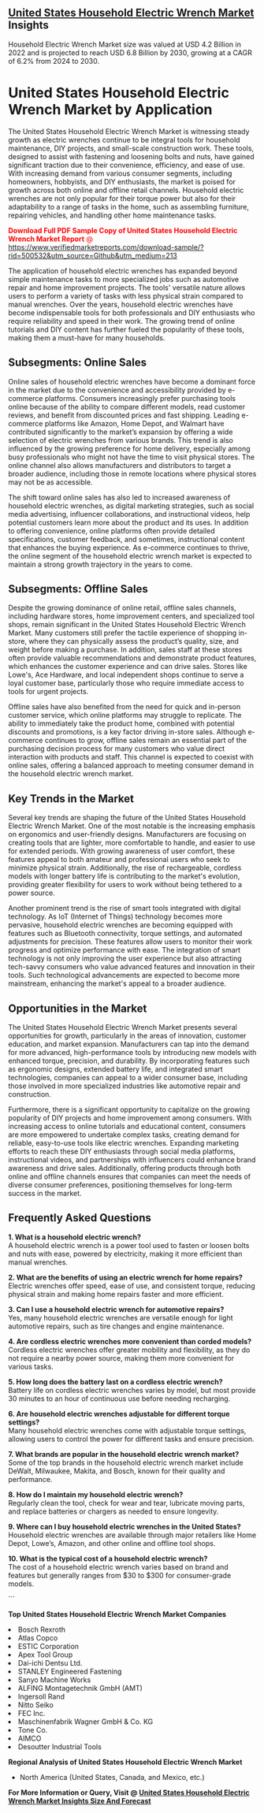 <h2><a href="https://www.verifiedmarketreports.com/download-sample/?rid=500532&amp;utm_source=Github&amp;utm_medium=213" target="_blank">United States Household Electric Wrench Market</a> Insights</h2><p>Household Electric Wrench Market size was valued at USD 4.2 Billion in 2022 and is projected to reach USD 6.8 Billion by 2030, growing at a CAGR of 6.2% from 2024 to 2030.</p><p><h1>United States Household Electric Wrench Market by Application</h1><p>The United States Household Electric Wrench Market is witnessing steady growth as electric wrenches continue to be integral tools for household maintenance, DIY projects, and small-scale construction work. These tools, designed to assist with fastening and loosening bolts and nuts, have gained significant traction due to their convenience, efficiency, and ease of use. With increasing demand from various consumer segments, including homeowners, hobbyists, and DIY enthusiasts, the market is poised for growth across both online and offline retail channels. Household electric wrenches are not only popular for their torque power but also for their adaptability to a range of tasks in the home, such as assembling furniture, repairing vehicles, and handling other home maintenance tasks. <p><span class=""><span style="color: #ff0000;"><strong>Download Full PDF Sample Copy of United States Household Electric Wrench Market Report</strong> @ </span><a href="https://www.verifiedmarketreports.com/download-sample/?rid=500532&amp;utm_source=Github&amp;utm_medium=213" target="_blank">https://www.verifiedmarketreports.com/download-sample/?rid=500532&amp;utm_source=Github&amp;utm_medium=213</a></span></p></p><p>The application of household electric wrenches has expanded beyond simple maintenance tasks to more specialized jobs such as automotive repair and home improvement projects. The tools' versatile nature allows users to perform a variety of tasks with less physical strain compared to manual wrenches. Over the years, household electric wrenches have become indispensable tools for both professionals and DIY enthusiasts who require reliability and speed in their work. The growing trend of online tutorials and DIY content has further fueled the popularity of these tools, making them a must-have for many households.</p><h2>Subsegments: Online Sales</h2><p>Online sales of household electric wrenches have become a dominant force in the market due to the convenience and accessibility provided by e-commerce platforms. Consumers increasingly prefer purchasing tools online because of the ability to compare different models, read customer reviews, and benefit from discounted prices and fast shipping. Leading e-commerce platforms like Amazon, Home Depot, and Walmart have contributed significantly to the market’s expansion by offering a wide selection of electric wrenches from various brands. This trend is also influenced by the growing preference for home delivery, especially among busy professionals who might not have the time to visit physical stores. The online channel also allows manufacturers and distributors to target a broader audience, including those in remote locations where physical stores may not be as accessible.</p><p>The shift toward online sales has also led to increased awareness of household electric wrenches, as digital marketing strategies, such as social media advertising, influencer collaborations, and instructional videos, help potential customers learn more about the product and its uses. In addition to offering convenience, online platforms often provide detailed specifications, customer feedback, and sometimes, instructional content that enhances the buying experience. As e-commerce continues to thrive, the online segment of the household electric wrench market is expected to maintain a strong growth trajectory in the years to come.</p><h2>Subsegments: Offline Sales</h2><p>Despite the growing dominance of online retail, offline sales channels, including hardware stores, home improvement centers, and specialized tool shops, remain significant in the United States Household Electric Wrench Market. Many customers still prefer the tactile experience of shopping in-store, where they can physically assess the product’s quality, size, and weight before making a purchase. In addition, sales staff at these stores often provide valuable recommendations and demonstrate product features, which enhances the customer experience and can drive sales. Stores like Lowe's, Ace Hardware, and local independent shops continue to serve a loyal customer base, particularly those who require immediate access to tools for urgent projects.</p><p>Offline sales have also benefited from the need for quick and in-person customer service, which online platforms may struggle to replicate. The ability to immediately take the product home, combined with potential discounts and promotions, is a key factor driving in-store sales. Although e-commerce continues to grow, offline sales remain an essential part of the purchasing decision process for many customers who value direct interaction with products and staff. This channel is expected to coexist with online sales, offering a balanced approach to meeting consumer demand in the household electric wrench market.</p><h2>Key Trends in the Market</h2><p>Several key trends are shaping the future of the United States Household Electric Wrench Market. One of the most notable is the increasing emphasis on ergonomics and user-friendly designs. Manufacturers are focusing on creating tools that are lighter, more comfortable to handle, and easier to use for extended periods. With growing awareness of user comfort, these features appeal to both amateur and professional users who seek to minimize physical strain. Additionally, the rise of rechargeable, cordless models with longer battery life is contributing to the market's evolution, providing greater flexibility for users to work without being tethered to a power source.</p><p>Another prominent trend is the rise of smart tools integrated with digital technology. As IoT (Internet of Things) technology becomes more pervasive, household electric wrenches are becoming equipped with features such as Bluetooth connectivity, torque settings, and automated adjustments for precision. These features allow users to monitor their work progress and optimize performance with ease. The integration of smart technology is not only improving the user experience but also attracting tech-savvy consumers who value advanced features and innovation in their tools. Such technological advancements are expected to become more mainstream, enhancing the market's appeal to a broader audience.</p><h2>Opportunities in the Market</h2><p>The United States Household Electric Wrench Market presents several opportunities for growth, particularly in the areas of innovation, customer education, and market expansion. Manufacturers can tap into the demand for more advanced, high-performance tools by introducing new models with enhanced torque, precision, and durability. By incorporating features such as ergonomic designs, extended battery life, and integrated smart technologies, companies can appeal to a wider consumer base, including those involved in more specialized industries like automotive repair and construction.</p><p>Furthermore, there is a significant opportunity to capitalize on the growing popularity of DIY projects and home improvement among consumers. With increasing access to online tutorials and educational content, consumers are more empowered to undertake complex tasks, creating demand for reliable, easy-to-use tools like electric wrenches. Expanding marketing efforts to reach these DIY enthusiasts through social media platforms, instructional videos, and partnerships with influencers could enhance brand awareness and drive sales. Additionally, offering products through both online and offline channels ensures that companies can meet the needs of diverse consumer preferences, positioning themselves for long-term success in the market.</p><h2>Frequently Asked Questions</h2><p><b>1. What is a household electric wrench?</b><br> A household electric wrench is a power tool used to fasten or loosen bolts and nuts with ease, powered by electricity, making it more efficient than manual wrenches.</p><p><b>2. What are the benefits of using an electric wrench for home repairs?</b><br> Electric wrenches offer speed, ease of use, and consistent torque, reducing physical strain and making home repairs faster and more efficient.</p><p><b>3. Can I use a household electric wrench for automotive repairs?</b><br> Yes, many household electric wrenches are versatile enough for light automotive repairs, such as tire changes and engine maintenance.</p><p><b>4. Are cordless electric wrenches more convenient than corded models?</b><br> Cordless electric wrenches offer greater mobility and flexibility, as they do not require a nearby power source, making them more convenient for various tasks.</p><p><b>5. How long does the battery last on a cordless electric wrench?</b><br> Battery life on cordless electric wrenches varies by model, but most provide 30 minutes to an hour of continuous use before needing recharging.</p><p><b>6. Are household electric wrenches adjustable for different torque settings?</b><br> Many household electric wrenches come with adjustable torque settings, allowing users to control the power for different tasks and ensure precision.</p><p><b>7. What brands are popular in the household electric wrench market?</b><br> Some of the top brands in the household electric wrench market include DeWalt, Milwaukee, Makita, and Bosch, known for their quality and performance.</p><p><b>8. How do I maintain my household electric wrench?</b><br> Regularly clean the tool, check for wear and tear, lubricate moving parts, and replace batteries or chargers as needed to ensure longevity.</p><p><b>9. Where can I buy household electric wrenches in the United States?</b><br> Household electric wrenches are available through major retailers like Home Depot, Lowe’s, Amazon, and other online and offline tool shops.</p><p><b>10. What is the typical cost of a household electric wrench?</b><br> The cost of a household electric wrench varies based on brand and features but generally ranges from $30 to $300 for consumer-grade models.</p>```</p><p><strong>Top United States Household Electric Wrench Market Companies</strong></p><div data-test-id=""><p><li>Bosch Rexroth</li><li> Atlas Copco</li><li> ESTIC Corporation</li><li> Apex Tool Group</li><li> Dai-ichi Dentsu Ltd.</li><li> STANLEY Engineered Fastening</li><li> Sanyo Machine Works</li><li> ALFING Montagetechnik GmbH (AMT)</li><li> Ingersoll Rand</li><li> Nitto Seiko</li><li> FEC Inc.</li><li> Maschinenfabrik Wagner GmbH & Co. KG</li><li> Tone Co.</li><li> AIMCO</li><li> Desoutter Industrial Tools</li></p><div><strong>Regional Analysis of&nbsp;United States Household Electric Wrench Market</strong></div><ul><li dir="ltr"><p dir="ltr">North America&nbsp;(United States, Canada, and Mexico, etc.)</p></li></ul><p><strong>For More Information or Query, Visit @&nbsp;</strong><strong><a href="https://www.verifiedmarketreports.com/product/household-electric-wrench-market/?utm_source=Github&amp;utm_medium=213" target="_blank">United States Household Electric Wrench Market Insights Size And Forecast</a></strong></p></div>
